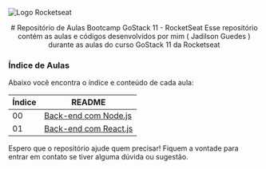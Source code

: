 ![Logo Rocketseat](https://camo.githubusercontent.com/d25397e9df01fe7882dcc1cbc96bdf052ffd7d0c/68747470733a2f2f73746f726167652e676f6f676c65617069732e636f6d2f676f6c64656e2d77696e642f626f6f7463616d702d676f737461636b2f6865616465722d6465736166696f732e706e67)

<center>
# Repositório de Aulas Bootcamp GoStack 11 - RocketSeat
Esse repositório contém as aulas e códigos desenvolvidos por mim ( Jadilson Guedes ) durante as aulas do curso GoStack 11 da Rocketseat
</center>

### Índice de Aulas

Abaixo você encontra o índice e conteúdo de cada aula:

| Índice | README                                                                                                            |
| ------ | ----------------------------------------------------------------------------------------------------------------- |
| 00     | [Back-end com Node.js](https://github.com/jadilson12/aulas-bootcamp-GoStack11/tree/main/00-backend-com-nodejs)    |
| 01     | [Back-end com React.js](https://github.com/jadilson12/aulas-bootcamp-GoStack11/tree/main/01-frontend-com-reactjs) |  |

Espero que o repositório ajude quem precisar!
Fiquem a vontade para entrar em contato se tiver alguma dúvida ou sugestão.
